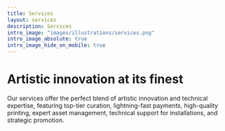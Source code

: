 ```yaml
---
title: Services
layout: services
description: Services
intro_image: "images/illustrations/services.png"
intro_image_absolute: true
intro_image_hide_on_mobile: true
---
```


# Artistic innovation at its finest

Our services offer the perfect blend of artistic innovation and technical expertise, featuring top-tier curation, lightning-fast payments, high-quality printing, expert asset management, technical support for installations, and strategic promotion.
